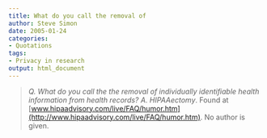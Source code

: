 ```yaml
---
title: What do you call the removal of
author: Steve Simon
date: 2005-01-24
categories:
- Quotations
tags:
- Privacy in research
output: html_document
---
```

> *Q. What do you call the the removal of individually identifiable
> health information from health records? A. HIPAAectomy*. Found at
> [www.hipaadvisory.com/live/FAQ/humor.htm](http://www.hipaadvisory.com/live/FAQ/humor.htm).
> No author is given.
